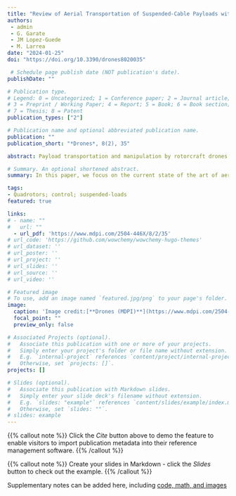 ```yaml
---
title: "Review of Aerial Transportation of Suspended-Cable Payloads with Quadrotors"
authors:
 - admin
 - G. Garate
 - JM Lopez-Guede
 - M. Larrea
date: "2024-01-25"
doi: "https://doi.org/10.3390/drones8020035"

 # Schedule page publish date (NOT publication's date).
publishDate: ""

# Publication type.
# Legend: 0 = Uncategorized; 1 = Conference paper; 2 = Journal article;
# 3 = Preprint / Working Paper; 4 = Report; 5 = Book; 6 = Book section;
# 7 = Thesis; 8 = Patent
publication_types: ["2"]

# Publication name and optional abbreviated publication name.
publication: ""
publication_short: "*Drones*, 8(2), 35"

abstract: Payload transportation and manipulation by rotorcraft drones are receiving a lot of attention from the military, industrial and logistics research areas. The interactions between the UAV and the payload, plus the means of object attachment or manipulation (such as cables or anthropomorphic robotic arms), may be nonlinear, introducing difficulties in the overall system performance. In this paper, we focus on the current state of the art of aerial transportation systems with suspended loads by a single UAV and a team of them and present a review of different dynamic cable models and control systems. We cover the last sixteen years of the existing literature, and we add a discussion for evaluating the main trends in the referenced research works.

# Summary. An optional shortened abstract.
summary: In this paper, we focus on the current state of the art of aerial transportation systems with suspended loads by a single UAV and a team of them and present a review of different dynamic cable models and control systems.

tags:
- Quadrotors; control; suspended-loads
featured: true

links:
# - name: ""
#   url: ""
  - url_pdf: 'https://www.mdpi.com/2504-446X/8/2/35'
# url_code: 'https://github.com/wowchemy/wowchemy-hugo-themes'
# url_dataset: ''
# url_poster: ''
# url_project: ''
# url_slides: ''
# url_source: ''
# url_video: ''

# Featured image
# To use, add an image named `featured.jpg/png` to your page's folder. 
image:
  caption: 'Image credit:[**Drones (MDPI)**](https://www.mdpi.com/2504-446X/8/2/35#)'
  focal_point: ""
  preview_only: false

# Associated Projects (optional).
#   Associate this publication with one or more of your projects.
#   Simply enter your project's folder or file name without extension.
#   E.g. `internal-project` references `content/project/internal-project/index.md`.
#   Otherwise, set `projects: []`.
projects: []

# Slides (optional).
#   Associate this publication with Markdown slides.
#   Simply enter your slide deck's filename without extension.
#   E.g. `slides: "example"` references `content/slides/example/index.md`.
#   Otherwise, set `slides: ""`.
# slides: example
---
```




{{% callout note %}}
Click the *Cite* button above to demo the feature to enable visitors to import publication metadata into their reference management software.
{{% /callout %}}

{{% callout note %}}
Create your slides in Markdown - click the *Slides* button to check out the example.
{{% /callout %}}

Supplementary notes can be added here, including [code, math, and images](https://wowchemy.com/docs/writing-markdown-latex/)
